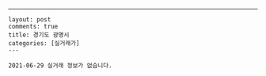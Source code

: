 ---
    layout: post
    comments: true
    title: 경기도 광명시
    categories: [실거래가]
    ---

    2021-06-29 실거래 정보가 없습니다.

    